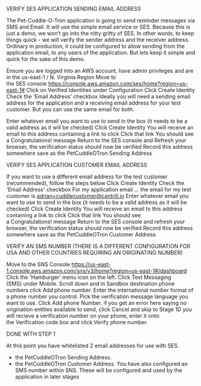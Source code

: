 VERIFY SES APPLICATION SENDING EMAIL ADDRESS

The Pet-Cuddle-O-Tron application is going to send reminder messages via SMS and Email. It will use the simple email service or SES. Because this is just a demo, we won’t go into the nitty gritty of SES. In other words, to keep things quick - we will verify the sender address and the receiver address. Ordinary in production, it could be configured to allow sending from the application email, to any users of the application. But lets keep it simple and quick for the sake of this demo.

Ensure you are logged into an AWS account, have admin privileges and are in the us-east-1 / N. Virginia Region
Move to the SES console https://console.aws.amazon.com/ses/home?region=us-east-1#
Click on Verified Identities under Configuration Click Create Identity
Check the 'Email Address' checkbox
Ideally you will need a sending email address for the application and a receiving email address for your test customer. But you can use the same email for both.

Enter whatever email you want to use to send in the box (it needs to be a valid address as it will be checked)
Click Create Identity
You will receive an email to this address containing a link to click
Click that link
You should see a Congratulations! message
Return to the SES console and Refresh your browser, the verification status should now be verified
Record this address somewhere save as the PetCuddleOTron Sending Address


VERIFY SES APPLICATION CUSTOMER EMAIL ADDRESS

If you want to use a different email address for the test customer (recommended), follow the steps below
Click Create Identity
Check the 'Email Address' checkbox For my application email ... the email for my test customer is adrian+cuddlecustomer@cantrill.io
Enter whatever email you want to use to send in the box (it needs to be a valid address as it will be checked)
Click Create Identity
You will receive an email to this address containing a link to click
Click that link
You should see a Congratulations! message
Return to the SES console and refresh your browser, the verification status should now be verified
Record this address somewhere save as the PetCuddleOTron Customer Address


VERIFY AN SMS NUMBER (THERE IS A DIFFERENT CONFIGURATION FOR USA AND OTHER COUNTRIES REQUIRING AN ORIGINATING NUMBER)

Move to the SNS Console https://us-east-1.console.aws.amazon.com/sns/v3/home?region=us-east-1#/dashboard
Click the 'Hamburger' menu icon on the left.
Click Text Messaging (SMS) under Mobile.
Scroll down and in Sandbox destination phone numbers click Add phone number.
Enter the international number format of a phone number you control.
Pick the verification message language you want to use. Click Add phone Number.
if you get an error here saying no origination entities available to send, click Cancel and skip to Stage 1D
you will recieve a verification number on your phone, enter it onto the Verification code box and click Verify phone number.


DONE WITH STEP 1

At this point you have whitelisted 2 email addresses for use with SES.
* the PetCuddleOTron Sending Address.
* the PetCuddleOTron Customer Address.
You have also configured an SMS number within SNS. These will be configured and used by the application in later stages


